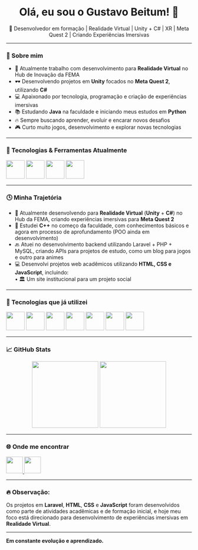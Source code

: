<h1 align="center">Olá, eu sou o Gustavo Beitum! 👋</h1>

<p align="center">
  🚀 Desenvolvedor em formação | Realidade Virtual | Unity + C# | XR | Meta Quest 2 | Criando Experiências Imersivas 
</p>

---

### 🧠 Sobre mim
- 🎯 Atualmente trabalho com desenvolvimento para **Realidade Virtual** no Hub de Inovação da FEMA
- 🕶️ Desenvolvendo projetos em **Unity** focados no **Meta Quest 2**, utilizando **C#**
- 💻 Apaixonado por tecnologia, programação e criação de experiências imersivas
- 📚 Estudando **Java** na faculdade e iniciando meus estudos em **Python**
- 🔥 Sempre buscando aprender, evoluir e encarar novos desafios
- 🎮 Curto muito jogos, desenvolvimento e explorar novas tecnologias

---

### 🚀 Tecnologias & Ferramentas Atualmente
<p align="left">
  <img src="https://cdn.jsdelivr.net/gh/devicons/devicon/icons/csharp/csharp-original.svg" width="50" height="50"/>
  <img src="https://img.shields.io/badge/Unity-FFFFFF?style=for-the-badge&logo=unity&logoColor=black" height="50"/>
  <img src="https://cdn.jsdelivr.net/gh/devicons/devicon/icons/java/java-original.svg" width="50" height="50"/>
  <img src="https://cdn.jsdelivr.net/gh/devicons/devicon/icons/python/python-original.svg" width="50" height="50"/>
</p>

---

### 🕓 Minha Trajetória
- 🚀 Atualmente desenvolvendo para **Realidade Virtual** (**Unity** + **C#**) no Hub da FEMA, criando experiências imersivas para **Meta Quest 2**
- 🎯 Estudei **C++** no começo da faculdade, com conhecimentos básicos e agora em processo de aprofundamento (POO ainda em desenvolvimento)
- 🔙 Atuei no desenvolvimento backend utilizando Laravel + PHP + MySQL, criando APIs para projetos de estudo, como um blog para jogos e outro para animes
- 💻 Desenvolvi projetos web acadêmicos utilizando **HTML, CSS e JavaScript**, incluindo:  
  • 🏛️ Um site institucional para um projeto social

---

### 🚀 Tecnologias que já utilizei
<p align="left">
  <img src="https://cdn.jsdelivr.net/gh/devicons/devicon/icons/cplusplus/cplusplus-original.svg" width="50" height="50"/>
  <img src="https://img.shields.io/badge/Laravel-FC494C?style=for-the-badge&logo=laravel&logoColor=white" height="50"/>
  <img src="https://cdn.jsdelivr.net/gh/devicons/devicon/icons/php/php-original.svg" width="50" height="50"/>
  <img src="https://cdn.jsdelivr.net/gh/devicons/devicon/icons/mysql/mysql-original.svg" width="50" height="50"/>
  <img src="https://cdn.jsdelivr.net/gh/devicons/devicon/icons/html5/html5-original.svg" width="50" height="50"/>
  <img src="https://cdn.jsdelivr.net/gh/devicons/devicon/icons/css3/css3-original.svg" width="50" height="50"/>
  <img src="https://cdn.jsdelivr.net/gh/devicons/devicon/icons/javascript/javascript-original.svg" width="50" height="50"/>
</p>

---

### 📈 GitHub Stats
<div align="center">
  <img height="180em" src="https://github-readme-stats.vercel.app/api?username=gustavobeitum&show_icons=true&theme=tokyonight&include_all_commits=true&count_private=true"/>
  <img height="180em" src="https://github-readme-stats.vercel.app/api/top-langs/?username=gustavobeitum&layout=compact&langs_count=7&theme=tokyonight"/>
</div>

---

### 🌐 Onde me encontrar

<p align="left">
  <a href="https://www.linkedin.com/in/gustavo-beitum/" target="_blank">
    <img src="https://img.shields.io/badge/LinkedIn-0A66C2?style=for-the-badge&logo=linkedin&logoColor=white" height="45" />
  </a>
  <a href="mailto:guhenrique.silva04@gmail.com" target="_blank">
    <img src="https://img.shields.io/badge/Gmail-D14836?style=for-the-badge&logo=gmail&logoColor=white" height="45" />
  </a>
</p>



---

### 🔥 Observação:
Os projetos em **Laravel**, **HTML**, **CSS** e **JavaScript** foram desenvolvidos como parte de atividades acadêmicas e de formação inicial, e hoje meu foco está direcionado para desenvolvimento de experiências imersivas em **Realidade Virtual**.

---

**Em constante evolução e aprendizado.**
